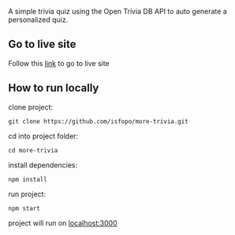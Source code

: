 A simple trivia quiz using the Open Trivia DB API to auto generate a personalized quiz.

## Go to live site

Follow this [link](https://isfopo.github.io/more-trivia/) to go to live site

## How to run locally

clone project:
```shell
git clone https://github.com/isfopo/more-trivia.git
```

cd into project folder:
```shell
cd more-trivia
```

install dependencies:
```shell
npm install
```

run project:
```shell
npm start
```

project will run on [localhost:3000](https://localhost:3000)
